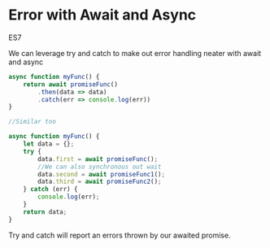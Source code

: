 # Error with Await and Async

<div class="spec es7">ES7</div>

We can leverage try and catch to make out error handling neater with await and async

```javascript
async function myFunc() {
    return await promiseFunc()
        .then(data => data)
        .catch(err => console.log(err))
}

//Similar too

async function myFunc() {
    let data = {};
    try {
        data.first = await promiseFunc();
        //We can also synchronous out wait
        data.second = await promiseFunc1();
        data.third = await promiseFunc2();
    } catch (err) {
        console.log(err);
    }
    return data;
}

```

Try and catch will report an errors thrown by our awaited promise.
